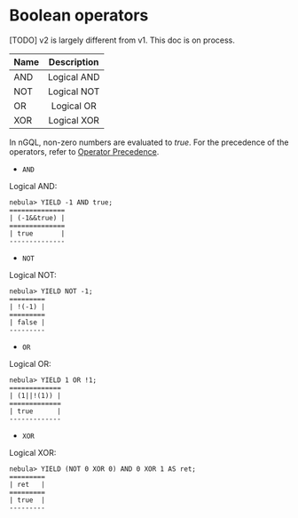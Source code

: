 # Boolean operators

[TODO] v2 is largely different from v1. This doc is on process.

|  **Name**    |  **Description**    |
|:----|:----:|
|   AND     |   Logical AND     |
|   NOT      |   Logical NOT     |
|   OR   |   Logical OR   |
|   XOR      |   Logical XOR  |

In nGQL, non-zero numbers are evaluated to _true_. For the precedence of the operators, refer to [Operator Precedence](9.precedence.md).

* `AND`

Logical AND:

```ngql
nebula> YIELD -1 AND true;
==============
| (-1&&true) |
==============
| true       |
--------------
```

* `NOT`

Logical NOT:

```ngql
nebula> YIELD NOT -1;
=========
| !(-1) |
=========
| false |
---------
```

* `OR`

Logical OR:

```ngql
nebula> YIELD 1 OR !1;
=============
| (1||!(1)) |
=============
| true      |
-------------
```

* `XOR`

Logical XOR:

```ngql
nebula> YIELD (NOT 0 XOR 0) AND 0 XOR 1 AS ret;
=========
| ret   |
=========
| true  |
---------
```

